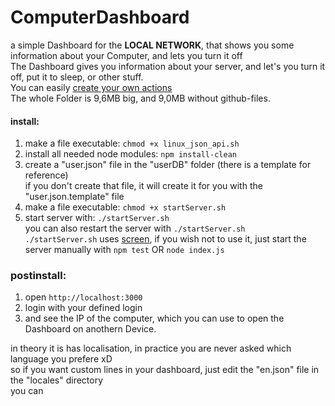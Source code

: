 # ComputerDashboard
a simple Dashboard for the **LOCAL NETWORK**, that shows you some information about your Computer, and lets you turn it off  
The Dashboard gives you information about your server, and let's you turn it off, put it to sleep, or other stuff.  
You can easily [create your own actions](https://github.com/chibbi/ComputerDashboard/wiki/Create-your-own-Action)  
The whole Folder is 9,6MB big, and 9,0MB without github-files.

#### install:  
  1. make a file executable: ```chmod +x linux_json_api.sh```  
  2. install all needed node modules: ```npm install-clean```  
  3. create a "user.json" file in the "userDB" folder (there is a template for reference)  
       if you don't create that file, it will create it for you with the "user.json.template" file
  4. make a file executable: ```chmod +x startServer.sh```
  5. start server with: ```./startServer.sh```  
       you can also restart the server with ```./startServer.sh```  
       ```./startServer.sh``` uses [screen](https://www.gnu.org/software/screen/), if you wish not to use it, just start the server manually with ```npm test``` OR ```node index.js```

### postinstall:  
  1. open ```http://localhost:3000```  
  2. login with your defined login
  3. and see the IP of the computer, which you can use to open the Dashboard on anothern Device.
  
  in theory it is has localisation, in practice you are never asked which language you prefere xD  
so if you want custom lines in your dashboard, just edit the "en.json" file in the "locales" directory  
you can 
